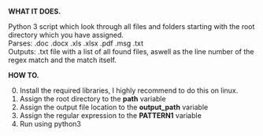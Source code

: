 **WHAT IT DOES.**

Python 3 script which look through all files and folders starting with the root directory which you have assigned.<br />
Parses: .doc .docx .xls .xlsx .pdf .msg .txt<br />
Outputs: .txt file with a list of all found files, aswell as the line number of the regex match and the match itself.

**HOW TO.**

0. Install the required libraries, I highly recommend to do this on linux.
1. Assign the root directory to the **path** variable
2. Assign the output file location to the **output_path** variable
3. Assign the regular expression to the **PATTERN1** variable
4. Run using python3

